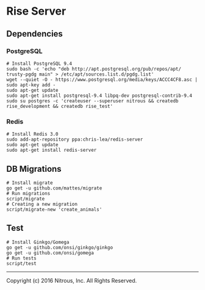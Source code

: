 Rise Server
===========

## Dependencies

### PostgreSQL

```shell
# Install PostgreSQL 9.4
sudo bash -c 'echo "deb http://apt.postgresql.org/pub/repos/apt/ trusty-pgdg main" > /etc/apt/sources.list.d/pgdg.list'
wget --quiet -O - https://www.postgresql.org/media/keys/ACCC4CF8.asc | sudo apt-key add -
sudo apt-get update
sudo apt-get install postgresql-9.4 libpq-dev postgresql-contrib-9.4
sudo su postgres -c 'createuser --superuser nitrous && createdb rise_development && createdb rise_test'
```

### Redis

```shell
# Install Redis 3.0
sudo add-apt-repository ppa:chris-lea/redis-server
sudo apt-get update
sudo apt-get install redis-server
```

## DB Migrations

```shell
# Install migrate
go get -u github.com/mattes/migrate
# Run migrations
script/migrate
# Creating a new migration
script/migrate-new 'create_animals'
```

## Test

```shell
# Install Ginkgo/Gomega
go get -u github.com/onsi/ginkgo/ginkgo
go get -u github.com/onsi/gomega
# Run tests
script/test
```

- - -
Copyright (c) 2016 Nitrous, Inc. All Rights Reserved.

